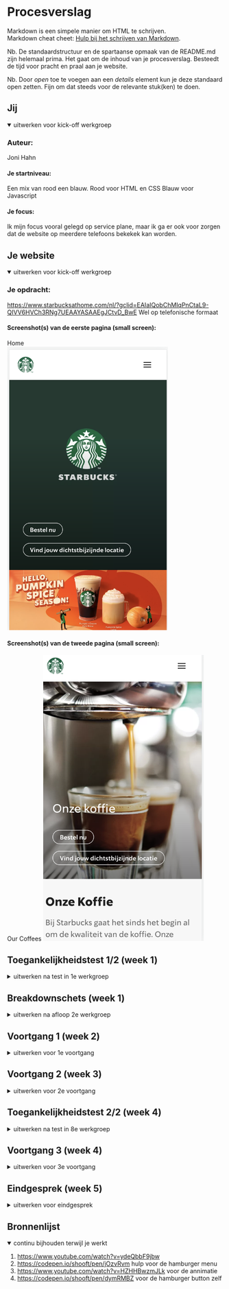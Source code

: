 # Procesverslag
Markdown is een simpele manier om HTML te schrijven.  
Markdown cheat cheet: [Hulp bij het schrijven van Markdown](https://github.com/adam-p/markdown-here/wiki/Markdown-Cheatsheet).

Nb. De standaardstructuur en de spartaanse opmaak van de README.md zijn helemaal prima. Het gaat om de inhoud van je procesverslag. Besteedt de tijd voor pracht en praal aan je website.

Nb. Door *open* toe te voegen aan een *details* element kun je deze standaard open zetten. Fijn om dat steeds voor de relevante stuk(ken) te doen.





## Jij

<details open>
  <summary>uitwerken voor kick-off werkgroep</summary>

  ### Auteur:
  Joni Hahn

  #### Je startniveau:
  Een mix van rood een blauw.
  Rood voor HTML en CSS
  Blauw voor Javascript

  #### Je focus:
  Ik mijn focus vooral gelegd op service plane, maar ik ga er ook voor zorgen dat de website op meerdere telefoons bekekek kan worden.
  
 
</details>





## Je website

<details open>
  <summary>uitwerken voor kick-off werkgroep</summary>

  ### Je opdracht:
  https://www.starbucksathome.com/nl/?gclid=EAIaIQobChMIqPnCtaL9-QIVV6HVCh3RNg7UEAAYASAAEgJCtvD_BwE
  Wel op telefonische formaat

  #### Screenshot(s) van de eerste pagina (small screen): 
  Home  
  <img src="readme-images/echtep1.png" width="375px" alt="Dit is de home pagina.">

  #### Screenshot(s) van de tweede pagina (small screen):
  Our Coffees
  <img src="readme-images/echtep2.png" width="375px" alt="Hier op kun je informatie vinden over de starbucks koffiebonen">
 
</details>



## Toegankelijkheidstest 1/2 (week 1)

<details>
  <summary>uitwerken na test in 1e werkgroep</summary>

  ### Bevindingen
  Lijst met je bevindingen die in de test naar voren kwamen:

  #### Screenreader
   -


  #### Muis en Toetsenbord 
  Door de tap te gebruiken kun je door alle links en buttons doorheen.
  Als je door de hamburger menu heen tapt dan ga je uiteindelijk verder naar de website en dus niet terug naar het kruisje om het menu weg te halen.


  #### Motoriek (shocks, elastiekjes)
  Met het schokapparaat ging alles goed ik denk dat er makkelijk op de knoppen te drukken is.
 


  #### Visueel (brillen, contrast, kleurenblind, dark/light). 
  De Starbucks website heeft geen Dark mode.

  Om de dark mode op te lossen wil ik mijn eigen dark mode voor de website verzinnen. Ik denk namelijk dat nog best mogellijk is ,omdat 
  de meeste starbucks kleuren groen zijn en deze kleuren passen ook als je bijvoorbeeld een zwarte achtergrond hebt.

</details>



## Breakdownschets (week 1)

<details>
  <summary>uitwerken na afloop 2e werkgroep</summary>

  ### de hele pagina: 
  <img src="readme-images/breakdown.HEIC" width="375px" alt="breakdown van de hele pagina">
  eerlijk gezegd had ik ze niet toen we deze opdrachten moesten maken was ik al druk bezig met mijn pagina.
  wegens tijdsnood heb ik er dan ook niet veel meer aangedaan.

 

</details>





## Voortgang 1 (week 2)

<details>
  <summary>uitwerken voor 1e voortgang</summary>

  ### Stand van zaken
  Ik wil van de eerste pagina met grid werken om de content zonder dat ze vast op de background image staan.


  ### Agenda voor meeting
  samen met je groepje opstellen

  | Joni - grid    
  | rosalie - background filmpje en img
  | Aset
  | Rosalie



  ### Verslag van meeting
  hier na afloop snel de uitkomsten van de meeting vastleggen

  - Aria labels gebruiken voor links met plaatjes.
  - Heb de grid besproken bet mijn groepje en begrijp al wat meer van.
  - nog een punt
  - ...

</details>





## Voortgang 2 (week 3)

<details>
  <summary>uitwerken voor 2e voortgang</summary>

  ### Stand van zaken
  Het grid voor de pagina blijft een beetje moeillijk om te begripen en heb ik weer lopen kloten omdat het niet hellemaal stond hoe ik het wilde.
  Daarnaast heb ik aan de hamburger menu gezet met een kleine verandering nu er alleen maar voor zorgen dat er ook iets uitklapt.


  ### Agenda voor meeting
  samen met je groepje opstellen

  joni - css bespreken
  Rosalie - achtergrond, uitklappen menu
  Sjoerd - annimatie, positioneren, alt labels, media queries
  Aset - annimatie, hamburger menu

  ### Verslag van meeting
  hier na afloop snel de uitkomsten van de meeting vastleggen

  - Ik moet alles om een section heen zetten en daar de padding op zetten.
  - punt 2
  - nog een punt
- ...

</details>





## Toegankelijkheidstest 2/2 (week 4)

<details>
  <summary>uitwerken na test in 8e werkgroep</summary>

  ### Bevindingen
  Lijst met je bevindingen die in de test naar voren kwamen (geef ook aan wat er verbeterd is):

  #### Screenreader
  De screenreader ging goed we gingen overal door heen en de aria-labels werkten ook.



  #### Muis en Toetsenbord 
  Net als de originele website kun je door alles links en buttons door heen tappen.
  Er zit een soort van volgorde in als je er doorheen tapt alleen net als de originele website ga je niet terug  




  #### Motoriek (shocks, elastiekjes)
  Omdat de styling bijna het zelfde is als je de originele pagina kun je er nu ook weer makkelijk door heen.
  Ik denk achteraf gezien is het voormijn website handiger om meer naar kleuren en sceenreader te kijken.

  


  #### Visueel (brillen, contrast, kleurenblind, dark/light). 
  Door de bleur is sommige tekst moeillijk om te lezen. Nog steeds geen Dark Mode
  De letters waren te klein.

  Door een dark/ light mode te maken en de tekst wat groter maken.

</details>





## Voortgang 3 (week 4)

<details>
  <summary>uitwerken voor 3e voortgang</summary>

  ### Stand van zaken
  De laatste paar stappen gaan super goed.
  Het is vooral nog een kwestie van de kleine styling en ervoor zorgen dat de CSS er tip top uitziet.


  ### Agenda voor meeting
  samen met je groepje opstellen

  | Rosalie        | Joni               | Sjoerd       | Aset             |
  | ---            | ---                | ---          | ---              |
  | Darkmode       | Summary details    | Annimatie    | is ziek komt     |
  |                | stylen.            |              | niet             |
  | ...            | Hamburgermenu focus|              | ...              |
  | ...            | Divs               |              | ...              |
  | ...            | Toegankelijkheid   |              | ...              |
              

  ### Verslag van meeting
  hier na afloop snel de uitkomsten van de meeting vastleggen

  - nog wat beter kijken naar transform
  - Javascript nog even gied bekijken
  - 
  - ...

</details>





## Eindgesprek (week 5)

<details>
  <summary>uitwerken voor eindgesprek</summary>

  ### Je uitkomst - karakteristiek screenshots:
  <img src="readme-images/mijnepq.png" width="375px" alt="uitomst opdracht 1">


  ### Dit ging goed/Heb ik geleerd: 
  Ik heb tijdens dit vak best wel wat geleerd zou heb ik wel iets meer verstand gekregen van javascript maar blijf het moeillijk vinden.
  Daarnaast weet ik nu ook dropdown te maken wat veel makkelijker is dan ik dacht op het eerste moment.

  <img src="readme-images/details.png" width="375px" alt="dropdown menu's">
  <img src="readme-images/moeite.png" width="375px" alt="plaatje en wat tekst">
  Het gebruiken van posistion en transform had ik hiervoot ook nog niet gebruikt dus dat was ook heel intresant om meer over te weten.
  


  ### Dit was lastig/Is niet gelukt:
  Ik blijf het hele concept van java script gewoon moeillijk blijven.
  hierdoor zijn dingen die ik wilde doen zoals het halloween thema veranderen kleuren. Ik heb en dan ook voor gekozem om de dark en light mode samen te voegen dan krijg je ook wat halloween kleuren.
</details>





## Bronnenlijst

<details open>
  <summary>continu bijhouden terwijl je werkt</summary>

  1. https://www.youtube.com/watch?v=ydeQbbF9jbw
  2. https://codepen.io/shooft/pen/jOzvRvm hulp voor de hamburger menu
  3. https://www.youtube.com/watch?v=HZHHBwzmJLk voor de annimatie
  4. https://codepen.io/shooft/pen/dymRMBZ voor de hamburger button zelf

</details>